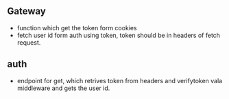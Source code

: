 ## Gateway
- function which get the token form cookies
- fetch user id form auth using token, token should be in headers of fetch request.
  
## auth
- endpoint for get, which retrives token from headers and verifytoken vala middleware and gets the user id.